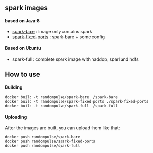 ## spark images

#### based on Java:8

 - [spark-bare](spark-bare/Dockerfile) : image only contains spark
 - [spark-fixed-ports](spark-fixed-ports/Dockerfile) : spark-bare + some config
 
#### Based on Ubuntu

 - [spark-full](spark-full/Dockerfile) : complete spark image with haddop, sparl and hdfs

## How to use

#### Building

```shell
docker build -t randompulse/spark-bare ./spark-bare
docker build -t randompulse/spark-fixed-ports ./spark-fixed-ports
docker build -t randompulse/spark-full ./spark-full
```

#### Uploading

After the images are built, you can upload them like that:

```shell
docker push randompulse/spark-bare
docker push randompulse/spark-fixed-ports
docker push randompulse/spark-full
```